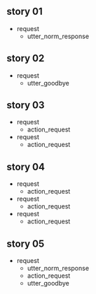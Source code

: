 ## story 01
* request
    - utter_norm_response

## story 02
* request
    - utter_goodbye

## story 03
* request
    - action_request
* request
    - action_request

## story 04
* request
    - action_request
* request
    - action_request
* request
    - action_request

## story 05
* request
    - utter_norm_response
    - action_request
    - utter_goodbye
